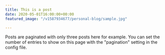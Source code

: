```yaml
---
title: This is a post
date: 2020-05-01T16:00:00+00:00
featured_image: "/v1587934677/personal-blog/sample.jpg"

---
```

Posts are paginated with only three posts here for example. You can set the number of entries to show on this page with the "pagination" setting in the config file.